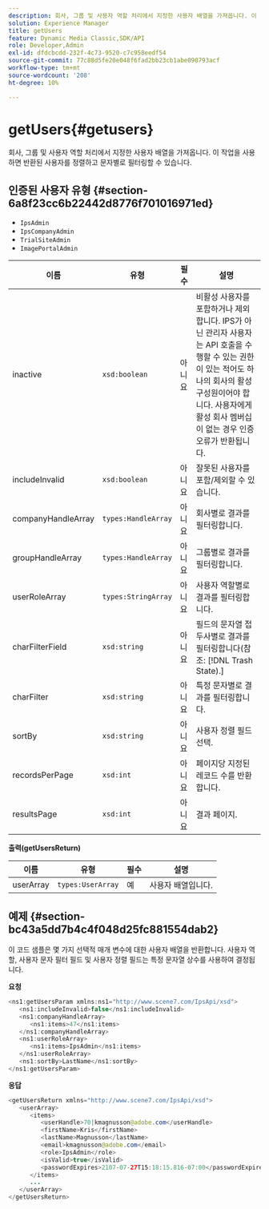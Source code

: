 ```yaml
---
description: 회사, 그룹 및 사용자 역할 처리에서 지정한 사용자 배열을 가져옵니다. 이 작업을 사용하면 반환된 사용자를 정렬하고 문자별로 필터링할 수 있습니다.
solution: Experience Manager
title: getUsers
feature: Dynamic Media Classic,SDK/API
role: Developer,Admin
exl-id: dfdcbcdd-232f-4c73-9520-c7c958eedf54
source-git-commit: 77c88d5fe20e048f6fad2bb23cb1abe090793acf
workflow-type: tm+mt
source-wordcount: '208'
ht-degree: 10%

---
```


# getUsers{#getusers}

회사, 그룹 및 사용자 역할 처리에서 지정한 사용자 배열을 가져옵니다. 이 작업을 사용하면 반환된 사용자를 정렬하고 문자별로 필터링할 수 있습니다.

## 인증된 사용자 유형 {#section-6a8f23cc6b22442d8776f701016971ed}

* `IpsAdmin`
* `IpsCompanyAdmin`
* `TrialSiteAdmin`
* `ImagePortalAdmin`


| 이름 | 유형 | 필수 | 설명 |
|---|---|---|---|
| inactive | `xsd:boolean` | 아니요 | 비활성 사용자를 포함하거나 제외합니다. IPS가 아닌 관리자 사용자는 API 호출을 수행할 수 있는 권한이 있는 적어도 하나의 회사의 활성 구성원이어야 합니다. 사용자에게 활성 회사 멤버십이 없는 경우 인증 오류가 반환됩니다. |
| includeInvalid | `xsd:boolean` | 아니요 | 잘못된 사용자를 포함/제외할 수 있습니다. |
| companyHandleArray | `types:HandleArray` | 아니요 | 회사별로 결과를 필터링합니다. |
| groupHandleArray | `types:HandleArray` | 아니요 | 그룹별로 결과를 필터링합니다. |
| userRoleArray | `types:StringArray` | 아니요 | 사용자 역할별로 결과를 필터링합니다. |
| charFilterField | `xsd:string` | 아니요 | 필드의 문자열 접두사별로 결과를 필터링합니다(참조: [!DNL Trash State).] |
| charFilter | `xsd:string` | 아니요 | 특정 문자별로 결과를 필터링합니다. |
| sortBy | `xsd:string` | 아니요 | 사용자 정렬 필드 선택. |
| recordsPerPage | `xsd:int` | 아니요 | 페이지당 지정된 레코드 수를 반환합니다. |
| resultsPage | `xsd:int` | 아니요 | 결과 페이지. |

**출력(getUsersReturn)**

| 이름 | 유형 | 필수 | 설명 |
|---|---|---|---|
| userArray | `types:UserArray` | 예 | 사용자 배열입니다. |

## 예제 {#section-bc43a5dd7b4c4f048d25fc881554dab2}

이 코드 샘플은 몇 가지 선택적 매개 변수에 대한 사용자 배열을 반환합니다. 사용자 역할, 사용자 문자 필터 필드 및 사용자 정렬 필드는 특정 문자열 상수를 사용하여 결정됩니다.

**요청**

```java
<ns1:getUsersParam xmlns:ns1="http://www.scene7.com/IpsApi/xsd">
   <ns1:includeInvalid>false</ns1:includeInvalid>
   <ns1:companyHandleArray>
      <ns1:items>47</ns1:items>
   </ns1:companyHandleArray>
   <ns1:userRoleArray>
      <ns1:items>IpsAdmin</ns1:items>
   </ns1:userRoleArray>
   <ns1:sortBy>LastName</ns1:sortBy>
</ns1:getUsersParam>
```

**응답**

```java
<getUsersReturn xmlns="http://www.scene7.com/IpsApi/xsd">
   <userArray>
      <items>
         <userHandle>70|kmagnusson@adobe.com</userHandle>
         <firstName>Kris</firstName>
         <lastName>Magnusson</lastName>
         <email>kmagnusson@adobe.com</email>
         <role>IpsAdmin</role>
         <isValid>true</isValid>
         <passwordExpires>2107-07-27T15:18:15.816-07:00</passwordExpires>
      </items>
      ...
   </userArray>
</getUsersReturn>
```
